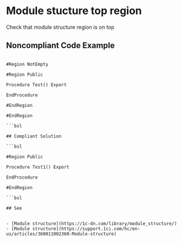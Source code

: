 # Module stucture top region

Check that module structure region is on top

## Noncompliant Code Example

```bsl

#Region NotEmpty

#Region Public

Procedure Test() Export
	
EndProcedure

#EndRegion

#EndRegion

```bsl

## Compliant Solution

```bsl

#Region Public

Procedure Test1() Export
	
EndProcedure

#EndRegion

```bsl

## See


- [Module structure](https://1c-dn.com/library/module_structure/)
- [Module structure](https://support.1ci.com/hc/en-us/articles/360011002360-Module-structure)

